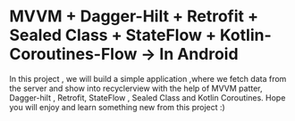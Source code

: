 # MVVM + Dagger-Hilt + Retrofit + Sealed Class + StateFlow + Kotlin-Coroutines-Flow -> In Android

In this project , we will build a simple application ,where we fetch data from the server and show into recyclerview with the help of MVVM patter, Dagger-hilt , Retrofit, StateFlow , Sealed Class and Kotlin Coroutines. Hope you will enjoy and learn something new from this project :)
